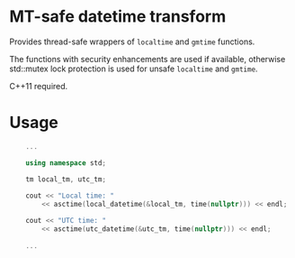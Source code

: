 # MT-safe datetime transform

Provides thread-safe wrappers of `localtime` and `gmtime` functions.

The functions with security enhancements are used if available, otherwise std::mutex lock protection is used for unsafe `localtime` and `gmtime`.

C++11 required.

# Usage

```cpp
    ...

    using namespace std;

    tm local_tm, utc_tm;
    
    cout << "Local time: "
        << asctime(local_datetime(&local_tm, time(nullptr))) << endl;

    cout << "UTC time: "
        << asctime(utc_datetime(&utc_tm, time(nullptr))) << endl;
    
    ...
```